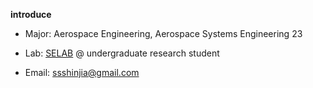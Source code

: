 **introduce**
- Major: Aerospace Engineering, Aerospace Systems Engineering 23

- Lab: [SELAB](http://selab.gnu.ac.kr) @ undergraduate research student

- Email: ssshinjia@gmail.com
